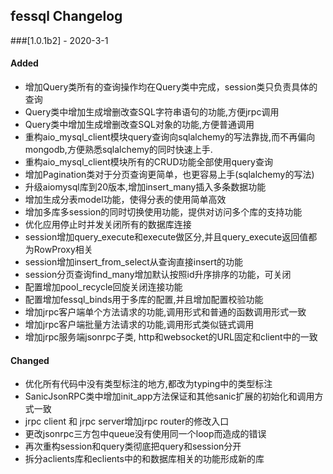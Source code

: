 ## fessql Changelog

###[1.0.1b2] - 2020-3-1

#### Added 
- 增加Query类所有的查询操作均在Query类中完成，session类只负责具体的查询
- Query类中增加生成增删改查SQL字符串语句的功能,方便jrpc调用
- Query类中增加生成增删改查SQL对象的功能,方便普通调用
- 重构aio_mysql_client模块query查询向sqlalchemy的写法靠拢,而不再偏向mongodb,方便熟悉sqlalchemy的同时快速上手.
- 重构aio_mysql_client模块所有的CRUD功能全部使用query查询
- 增加Pagination类对于分页查询更简单，也更容易上手(sqlalchemy的写法)
- 升级aiomysql库到20版本,增加insert_many插入多条数据功能
- 增加生成分表model功能，使得分表的使用简单高效
- 增加多库多session的同时切换使用功能，提供对访问多个库的支持功能
- 优化应用停止时并发关闭所有的数据库连接
- session增加query_execute和execute做区分,并且query_execute返回值都为RowProxy相关
- session增加insert_from_select从查询直接insert的功能
- session分页查询find_many增加默认按照id升序排序的功能，可关闭
- 配置增加pool_recycle回旋关闭连接功能
- 配置增加fessql_binds用于多库的配置,并且增加配置校验功能
- 增加jrpc客户端单个方法请求的功能,调用形式和普通的函数调用形式一致
- 增加jrpc客户端批量方法请求的功能,调用形式类似链式调用
- 增加jrpc服务端jsonrpc子类, http和websocket的URL固定和client中的一致

#### Changed 
- 优化所有代码中没有类型标注的地方,都改为typing中的类型标注
- SanicJsonRPC类中增加init_app方法保证和其他sanic扩展的初始化和调用方式一致
- jrpc client 和 jrpc server增加jrpc router的修改入口
- 更改jsonrpc三方包中queue没有使用同一个loop而造成的错误
- 再次重构session和query类彻底把query和session分开
- 拆分aclients库和eclients中的和数据库相关的功能形成新的库
